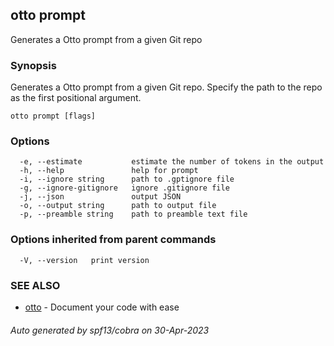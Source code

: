 ## otto prompt

Generates a Otto prompt from a given Git repo

### Synopsis

Generates a Otto prompt from a given Git repo. Specify the path to the repo as the first positional argument.

```
otto prompt [flags]
```

### Options

```
  -e, --estimate           estimate the number of tokens in the output
  -h, --help               help for prompt
  -i, --ignore string      path to .gptignore file
  -g, --ignore-gitignore   ignore .gitignore file
  -j, --json               output JSON
  -o, --output string      path to output file
  -p, --preamble string    path to preamble text file
```

### Options inherited from parent commands

```
  -V, --version   print version
```

### SEE ALSO

* [otto](otto.md)	 - Document your code with ease

###### Auto generated by spf13/cobra on 30-Apr-2023
